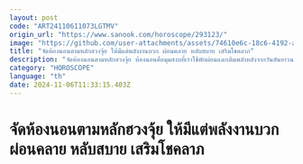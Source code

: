 ```yaml
---
layout: post
code: "ART24110611073LGTMV"
origin_url: "https://www.sanook.com/horoscope/293123/"
image: "https://github.com/user-attachments/assets/74610e6c-18c6-4192-a5d8-808fe43b4cca"
title: "จัดห้องนอนตามหลักฮวงจุ้ย ให้มีแต่พลังงานบวก ผ่อนคลาย หลับสบาย เสริมโชคลาภ"
description: "จัดห้องนอนตามหลักฮวงจุ้ย ห้องนอนคือมุมสงบที่เราใช้พักผ่อนและเติมพลังหลังจากวันอันยาวนาน การจัดห้องนอนให้สอดคล้องกับหลักฮวงจุ้ย จะช่วยให้คุณนอนหลับพักผ่อนได้อย่างเต็มที่ รู้สึกผ่อนคลาย และส่งผลดีต่อสุขภาพและโชคลาภของคุณ"
category: "HOROSCOPE"
language: "th"
date: 2024-11-06T11:33:15.403Z
---
```


# จัดห้องนอนตามหลักฮวงจุ้ย ให้มีแต่พลังงานบวก ผ่อนคลาย หลับสบาย เสริมโชคลาภ